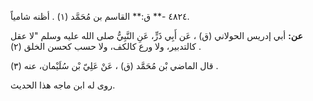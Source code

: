 ٤٨٢٤ -** ق:** القاسم بن مُحَمَّد (١) . أظنه شامياً.

**عن:** أبي إدريس الحولاني (ق) ، عَن أَبِي ذَرٍّ، عَنِ النَّبِيُّ صلى الله عليه وسلم "لا عقل كالتدبير، ولا ورع كالكف، ولا حسب كحسن الخلق (٢) .

قال الماضي بْن مُحَمَّد (ق) ، عَنْ عَلِيّ بْن سُلَيْمان، عنه (٣) .

روى له ابن ماجه هذا الحديث.
